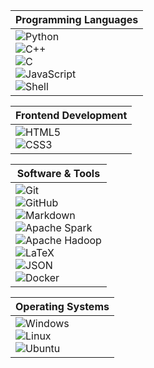 <div align="left">


<div align="left">

| **Programming Languages** |  
|--------------------------|  
| ![Python](https://img.shields.io/badge/Python-3776AB?style=flat-square&logo=Python&logoColor=white) <br> ![C++](https://img.shields.io/badge/C%2B%2B-00599C?style=flat-square&logo=c%2B%2B&logoColor=white) <br> ![C](https://img.shields.io/badge/C-A8B9CC?style=flat-square&logo=C&logoColor=white) <br> ![JavaScript](https://img.shields.io/badge/JavaScript-F7DF1E?style=flat-square&logo=JavaScript&logoColor=white) <br> ![Shell](https://img.shields.io/badge/Shell-FFD500?style=flat-square&logo=Shell&logoColor=white) |  

| **Frontend Development** |  
|--------------------------|  
| ![HTML5](https://img.shields.io/badge/HTML-E34F26?style=flat-square&logo=HTML5&logoColor=white) <br> ![CSS3](https://img.shields.io/badge/CSS-1572B6?style=flat-square&logo=CSS3&logoColor=white) |  

| **Software & Tools** |  
|----------------------|  
| ![Git](https://img.shields.io/badge/Git-F05032?style=flat-square&logo=Git&logoColor=white) <br> ![GitHub](https://img.shields.io/badge/GitHub-181717?style=flat-square&logo=GitHub&logoColor=white) <br> ![Markdown](https://img.shields.io/badge/Markdown-000000?style=flat-square&logo=Markdown&logoColor=white) <br> ![Apache Spark](https://img.shields.io/badge/Apache%20Spark-FDEE21?style=flat-square&logo=apachespark&logoColor=black) <br> ![Apache Hadoop](https://img.shields.io/badge/Apache%20Hadoop-66CCFF?style=flat-square&logo=apachehadoop&logoColor=black) <br> ![LaTeX](https://img.shields.io/badge/LaTeX-008080?style=flat-square&logo=LaTeX&logoColor=white) <br> ![JSON](https://img.shields.io/badge/JSON-000000?style=flat-square&logo=JSON&logoColor=white) <br> ![Docker](https://img.shields.io/badge/docker-%230db7ed.svg?style=flat-square&logo=docker&logoColor=white) |  

| **Operating Systems** |  
|----------------------|  
| ![Windows](https://img.shields.io/badge/Windows-0078D6?style=flat-square&logo=Windows&logoColor=white) <br> ![Linux](https://img.shields.io/badge/Linux-FCC624?style=flat-square&logo=linux&logoColor=black) <br> ![Ubuntu](https://img.shields.io/badge/Ubuntu-E95420?style=flat-square&logo=Ubuntu&logoColor=white) |  

</div>


</div>
